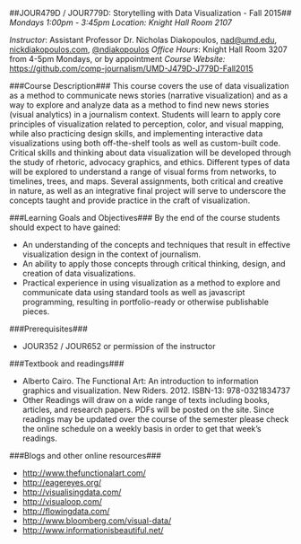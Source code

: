 ##JOUR479D / JOUR779D: Storytelling with Data Visualization - Fall 2015##
*Mondays 1:00pm - 3:45pm*
*Location: Knight Hall Room 2107*

*Instructor*: Assistant Professor Dr. Nicholas Diakopoulos, nad@umd.edu, <a href="www.nickdiakopoulos.com">nickdiakopoulos.com</a>, <a href="www.twitter.com/ndiakopoulos">@ndiakopoulos</a>
*Office Hours*: Knight Hall Room 3207 from 4-5pm Mondays, or by appointment
*Course Website:* <a href="https://github.com/comp-journalism/UMD-J479D-J779D-Fall2015">https://github.com/comp-journalism/UMD-J479D-J779D-Fall2015</a>

###Course Description###
This course covers the use of data visualization as a method to communicate news stories (narrative visualization) and as a way to explore and analyze data as a method to find new news stories (visual analytics) in a journalism context. Students will learn to apply core principles of visualization related to perception, color, and visual mapping, while also practicing design skills, and implementing interactive data visualizations using both off-the-shelf tools as well as custom-built code. Critical skills and thinking about data visualization will be developed through the study of rhetoric, advocacy graphics, and ethics. Different types of data will be explored to understand a range of visual forms from networks, to timelines, trees, and maps. Several assignments, both critical and creative in nature, as well as an integrative final project will serve to underscore the concepts taught and provide practice in the craft of visualization.

###Learning Goals and Objectives###
By the end of the course students should expect to have gained:
- An understanding of the concepts and techniques that result in effective visualization design in the context of journalism.
- An ability to apply those concepts through critical thinking, design, and creation of data visualizations.
- Practical experience in using visualization as a method to explore and communicate data using standard tools as well as javascript programming, resulting in portfolio-ready or otherwise publishable pieces.

###Prerequisites###
- JOUR352 / JOUR652 or permission of the instructor

###Textbook and readings###
- Alberto Cairo. The Functional Art: An introduction to information graphics and visualization. New Riders. 2012. ISBN-13: 978-0321834737
- Other Readings will draw on a wide range of texts including books, articles, and research papers. PDFs will be posted on the site. Since readings may be updated over the course of the semester please check the online schedule on a weekly basis in order to get that week’s readings.

###Blogs and other online resources###
- http://www.thefunctionalart.com/ 
- http://eagereyes.org/ 
- http://visualisingdata.com/ 
- http://visualoop.com/ 
- http://flowingdata.com/ 
- http://www.bloomberg.com/visual-data/ 
- http://www.informationisbeautiful.net/ 
